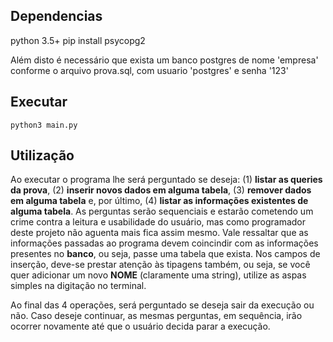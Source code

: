 ## Dependencias 
python 3.5+
pip install psycopg2

Além disto é necessário que exista um banco postgres de nome 'empresa' conforme o arquivo prova.sql, com usuario 'postgres' e senha '123'

## Executar
```
python3 main.py
```

## Utilização
Ao executar o programa lhe será perguntado se deseja: (1) **listar as queries da prova**, (2) **inserir novos dados em alguma tabela**, (3) **remover dados em alguma tabela** e, por último, (4) **listar as informações existentes de alguma tabela**. As perguntas serão sequenciais e estarão cometendo um crime contra a leitura e usabilidade do usuário, mas como programador deste projeto não aguenta mais fica assim mesmo. Vale ressaltar que as informações passadas ao programa devem coincindir com as informações presentes no **banco**, ou seja, passe uma tabela que exista. Nos campos de inserção, deve-se prestar atenção às tipagens também, ou seja, se você quer adicionar um novo **NOME** (claramente uma string), utilize as aspas simples na digitação no terminal.

Ao final das 4 operações, será perguntado se deseja sair da execução ou não. Caso deseje continuar, as mesmas perguntas, em sequência, irão ocorrer novamente até que o usuário decida parar a execução.
